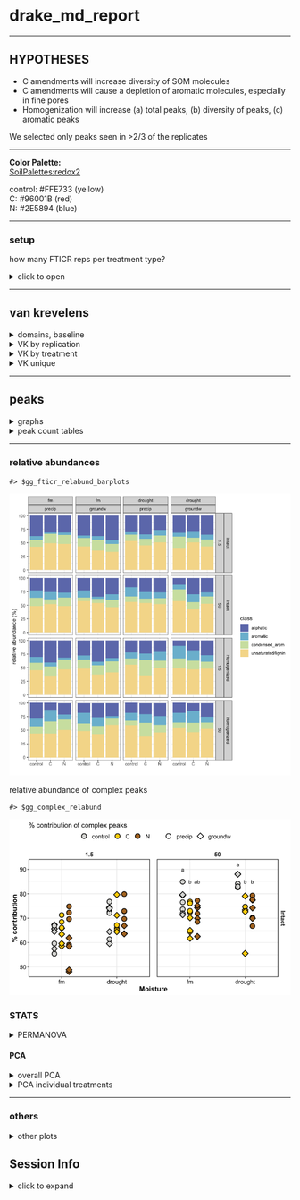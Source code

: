 drake\_md\_report
================

-----

## HYPOTHESES

  - C amendments will increase diversity of SOM molecules
  - C amendments will cause a depletion of aromatic molecules,
    especially in fine pores
  - Homogenization will increase (a) total peaks, (b) diversity of
    peaks, (c) aromatic peaks

We selected only peaks seen in \>2/3 of the replicates

-----

**Color Palette:**  
[SoilPalettes:redox2](https://github.com/kaizadp/soilpalettes)

control: \#FFE733 (yellow)  
C: \#96001B (red)  
N: \#2E5894 (blue)

-----

### setup

how many FTICR reps per treatment type?

<details>

<summary>click to open</summary>

| SampleAssignment                        | reps |
| :-------------------------------------- | ---: |
| 50-drought-groundw-control-Intact       |    2 |
| 50-drought-precip-C-Intact              |    2 |
| 1.5-drought-groundw-C-Homogenized       |    3 |
| 1.5-drought-groundw-C-Intact            |    3 |
| 1.5-drought-groundw-control-Homogenized |    3 |
| 1.5-drought-groundw-N-Intact            |    3 |
| 1.5-drought-precip-C-Homogenized        |    3 |
| 1.5-drought-precip-N-Homogenized        |    3 |
| 1.5-fm-precip-C-Intact                  |    3 |
| 1.5-fm-precip-N-Homogenized             |    3 |
| 50-drought-groundw-control-Homogenized  |    3 |
| 50-drought-groundw-N-Intact             |    3 |
| 50-drought-precip-control-Homogenized   |    3 |
| 50-fm-groundw-control-Intact            |    3 |
| 50-fm-groundw-N-Homogenized             |    3 |
| 50-fm-precip-control-Homogenized        |    3 |
| 50-fm-precip-N-Homogenized              |    3 |
| 1.5-drought-groundw-control-Intact      |    4 |
| 1.5-drought-groundw-N-Homogenized       |    4 |
| 1.5-drought-precip-C-Intact             |    4 |
| 1.5-drought-precip-control-Homogenized  |    4 |
| 1.5-drought-precip-control-Intact       |    4 |
| 1.5-drought-precip-N-Intact             |    4 |
| 1.5-fm-groundw-C-Homogenized            |    4 |
| 1.5-fm-groundw-C-Intact                 |    4 |
| 1.5-fm-groundw-control-Homogenized      |    4 |
| 1.5-fm-groundw-control-Intact           |    4 |
| 1.5-fm-groundw-N-Homogenized            |    4 |
| 1.5-fm-groundw-N-Intact                 |    4 |
| 1.5-fm-precip-C-Homogenized             |    4 |
| 1.5-fm-precip-control-Homogenized       |    4 |
| 1.5-fm-precip-control-Intact            |    4 |
| 1.5-fm-precip-N-Intact                  |    4 |
| 50-drought-groundw-C-Homogenized        |    4 |
| 50-drought-groundw-C-Intact             |    4 |
| 50-drought-groundw-N-Homogenized        |    4 |
| 50-drought-precip-C-Homogenized         |    4 |
| 50-drought-precip-control-Intact        |    4 |
| 50-drought-precip-N-Homogenized         |    4 |
| 50-drought-precip-N-Intact              |    4 |
| 50-fm-groundw-C-Homogenized             |    4 |
| 50-fm-groundw-C-Intact                  |    4 |
| 50-fm-groundw-control-Homogenized       |    4 |
| 50-fm-groundw-N-Intact                  |    4 |
| 50-fm-precip-C-Homogenized              |    4 |
| 50-fm-precip-C-Intact                   |    4 |
| 50-fm-precip-control-Intact             |    4 |
| 50-fm-precip-N-Intact                   |    4 |

**so we select formulae seen in at least 2 reps per treatment type**

</details>

-----

## van krevelens

<details>

<summary>domains, baseline</summary>

#### fticr domains

![](markdown/fticr2/domains-1.png)<!-- -->

![](markdown/fticr2/vk_baseline-1.png)<!-- -->

</details>

<details>

<summary>VK by replication</summary>

#### VK by replication

    #> $gg_fticr_reps_1_5_intact

![](markdown/fticr2/vk_reps-1.png)<!-- -->

    #> 
    #> $gg_fticr_reps_50_intact

![](markdown/fticr2/vk_reps-2.png)<!-- -->

    #> 
    #> $gg_fticr_reps_1_5_homo

![](markdown/fticr2/vk_reps-3.png)<!-- -->

    #> 
    #> $gg_fticr_reps_50_homo

![](markdown/fticr2/vk_reps-4.png)<!-- -->

</details>

<details>

<summary>VK by treatment</summary>

#### VK diagrams by treatment

    #> $gg_fticr_pores_1_5kPa

![](markdown/fticr2/vk_pores-1.png)<!-- -->

    #> 
    #> $gg_fticr_pores_50kPa

![](markdown/fticr2/vk_pores-2.png)<!-- -->

</details>

<details>

<summary>VK unique</summary>

#### VK unique

unique to each amendment, in each incubation type

Yellow peaks are peaks seen in control soils (all peaks)  
Blue and red are unique peaks in their respective treatments

    #> $gg_fticr_unique_int

![](markdown/fticr2/vk_unique-1.png)<!-- -->

    #> 
    #> $gg_fticr_unique_homo

![](markdown/fticr2/vk_unique-2.png)<!-- -->

</details>

-----

## peaks

<details>

<summary>graphs</summary>

![](markdown/fticr2/fticr_peaks_bar-1.png)<!-- -->

total peaks

![](markdown/fticr2/fticr_totalpeaks_scatter-1.png)<!-- -->

complex:simple compounds

    #> $gg_aliph_aromatic

![](markdown/fticr2/fticr_peaks_aliph_arom-1.png)<!-- -->

    #> 
    #> $gg_aliph_aromatic_intact_suction

![](markdown/fticr2/fticr_peaks_aliph_arom-2.png)<!-- -->

</details>

<details>

<summary>peak count tables</summary>

tables – total peaks

tables – complex peaks

</details>

-----

### relative abundances

    #> $gg_fticr_relabund_barplots

![](markdown/fticr2/fticr_relabund-1.png)<!-- -->

relative abundance of complex peaks

    #> $gg_complex_relabund

![](markdown/fticr2/fticr_relabund_complex-1.png)<!-- -->

### STATS

<details>

<summary>PERMANOVA</summary>

#### PERMANOVA

**overall**

    #> 
    #> Call:
    #> adonis(formula = relabund_wide %>% select(aliphatic:condensed_arom) ~      (Amendments + Moisture + Wetting + Suction + Homogenization)^3,      data = relabund_wide) 
    #> 
    #> Permutation: free
    #> Number of permutations: 999
    #> 
    #> Terms added sequentially (first to last)
    #> 
    #>                                     Df SumsOfSqs MeanSqs F.Model      R2
    #> Amendments                           2    0.2220 0.11098   6.950 0.03931
    #> Moisture                             1    0.4683 0.46831  29.328 0.08295
    #> Wetting                              1    0.0147 0.01472   0.922 0.00261
    #> Suction                              1    0.7053 0.70529  44.169 0.12492
    #> Homogenization                       1    0.5185 0.51854  32.474 0.09184
    #> Amendments:Moisture                  2    0.0420 0.02102   1.317 0.00745
    #> Amendments:Wetting                   2    0.1425 0.07125   4.462 0.02524
    #> Amendments:Suction                   2    0.0881 0.04407   2.760 0.01561
    #> Amendments:Homogenization            2    0.2338 0.11692   7.322 0.04142
    #> Moisture:Wetting                     1    0.0607 0.06066   3.799 0.01074
    #> Moisture:Suction                     1    0.0731 0.07307   4.576 0.01294
    #> Moisture:Homogenization              1    0.0137 0.01375   0.861 0.00243
    #> Wetting:Suction                      1    0.0742 0.07424   4.649 0.01315
    #> Wetting:Homogenization               1    0.0507 0.05069   3.175 0.00898
    #> Suction:Homogenization               1    0.0175 0.01752   1.097 0.00310
    #> Amendments:Moisture:Wetting          2    0.1693 0.08463   5.300 0.02998
    #> Amendments:Moisture:Suction          2    0.0418 0.02092   1.310 0.00741
    #> Amendments:Moisture:Homogenization   2    0.0827 0.04135   2.590 0.01465
    #> Amendments:Wetting:Suction           2    0.0543 0.02715   1.700 0.00962
    #> Amendments:Wetting:Homogenization    2    0.0489 0.02446   1.532 0.00866
    #> Amendments:Suction:Homogenization    2    0.1976 0.09878   6.186 0.03499
    #> Moisture:Wetting:Suction             1    0.0309 0.03093   1.937 0.00548
    #> Moisture:Wetting:Homogenization      1    0.0285 0.02853   1.787 0.00505
    #> Moisture:Suction:Homogenization      1    0.0887 0.08875   5.558 0.01572
    #> Wetting:Suction:Homogenization       1    0.0062 0.00620   0.388 0.00110
    #> Residuals                          136    2.1716 0.01597         0.38464
    #> Total                              172    5.6459                 1.00000
    #>                                    Pr(>F)    
    #> Amendments                          0.001 ***
    #> Moisture                            0.001 ***
    #> Wetting                             0.390    
    #> Suction                             0.001 ***
    #> Homogenization                      0.001 ***
    #> Amendments:Moisture                 0.248    
    #> Amendments:Wetting                  0.004 ** 
    #> Amendments:Suction                  0.027 *  
    #> Amendments:Homogenization           0.001 ***
    #> Moisture:Wetting                    0.045 *  
    #> Moisture:Suction                    0.012 *  
    #> Moisture:Homogenization             0.456    
    #> Wetting:Suction                     0.018 *  
    #> Wetting:Homogenization              0.055 .  
    #> Suction:Homogenization              0.331    
    #> Amendments:Moisture:Wetting         0.001 ***
    #> Amendments:Moisture:Suction         0.272    
    #> Amendments:Moisture:Homogenization  0.049 *  
    #> Amendments:Wetting:Suction          0.150    
    #> Amendments:Wetting:Homogenization   0.206    
    #> Amendments:Suction:Homogenization   0.001 ***
    #> Moisture:Wetting:Suction            0.155    
    #> Moisture:Wetting:Homogenization     0.156    
    #> Moisture:Suction:Homogenization     0.012 *  
    #> Wetting:Suction:Homogenization      0.690    
    #> Residuals                                    
    #> Total                                        
    #> ---
    #> Signif. codes:  0 '***' 0.001 '**' 0.01 '*' 0.05 '.' 0.1 ' ' 1

**PERMANOVA for treatments**

1.5 kPa intact cores

    #> 
    #> Call:
    #> adonis(formula = intact_1_5 %>% select(aliphatic:condensed_arom) ~      Amendments * Moisture * Wetting, data = intact_1_5) 
    #> 
    #> Permutation: free
    #> Number of permutations: 999
    #> 
    #> Terms added sequentially (first to last)
    #> 
    #>                             Df SumsOfSqs  MeanSqs F.Model      R2 Pr(>F)
    #> Amendments                   2   0.01633 0.008163  0.7973 0.02346  0.560
    #> Moisture                     1   0.11265 0.112649 11.0034 0.16190  0.001
    #> Wetting                      1   0.03770 0.037702  3.6827 0.05419  0.022
    #> Amendments:Moisture          2   0.05381 0.026905  2.6280 0.07734  0.033
    #> Amendments:Wetting           2   0.08306 0.041528  4.0564 0.11937  0.005
    #> Moisture:Wetting             1   0.00923 0.009233  0.9019 0.01327  0.451
    #> Amendments:Moisture:Wetting  2   0.04516 0.022581  2.2057 0.06491  0.065
    #> Residuals                   33   0.33784 0.010238         0.48556       
    #> Total                       44   0.69578                  1.00000       
    #>                                
    #> Amendments                     
    #> Moisture                    ***
    #> Wetting                     *  
    #> Amendments:Moisture         *  
    #> Amendments:Wetting          ** 
    #> Moisture:Wetting               
    #> Amendments:Moisture:Wetting .  
    #> Residuals                      
    #> Total                          
    #> ---
    #> Signif. codes:  0 '***' 0.001 '**' 0.01 '*' 0.05 '.' 0.1 ' ' 1

50 kPa intact cores

    #> 
    #> Call:
    #> adonis(formula = intact_50 %>% select(aliphatic:condensed_arom) ~      Amendments * Moisture * Wetting, data = intact_50) 
    #> 
    #> Permutation: free
    #> Number of permutations: 999
    #> 
    #> Terms added sequentially (first to last)
    #> 
    #>                             Df SumsOfSqs  MeanSqs F.Model      R2 Pr(>F)
    #> Amendments                   2   0.23643 0.118217  8.7869 0.23254  0.001
    #> Moisture                     1   0.06596 0.065958  4.9025 0.06487  0.016
    #> Wetting                      1   0.03854 0.038541  2.8647 0.03791  0.079
    #> Amendments:Moisture          2   0.05219 0.026094  1.9395 0.05133  0.115
    #> Amendments:Wetting           2   0.03489 0.017445  1.2967 0.03432  0.282
    #> Moisture:Wetting             1   0.09347 0.093470  6.9475 0.09193  0.002
    #> Amendments:Moisture:Wetting  2   0.09167 0.045835  3.4068 0.09016  0.014
    #> Residuals                   30   0.40362 0.013454         0.39696       
    #> Total                       41   1.01677                  1.00000       
    #>                                
    #> Amendments                  ***
    #> Moisture                    *  
    #> Wetting                     .  
    #> Amendments:Moisture            
    #> Amendments:Wetting             
    #> Moisture:Wetting            ** 
    #> Amendments:Moisture:Wetting *  
    #> Residuals                      
    #> Total                          
    #> ---
    #> Signif. codes:  0 '***' 0.001 '**' 0.01 '*' 0.05 '.' 0.1 ' ' 1

1.5 kPa homogenized cores

    #> 
    #> Call:
    #> adonis(formula = homo_1_5 %>% select(aliphatic:condensed_arom) ~      Amendments * Moisture * Wetting, data = homo_1_5) 
    #> 
    #> Permutation: free
    #> Number of permutations: 999
    #> 
    #> Terms added sequentially (first to last)
    #> 
    #>                             Df SumsOfSqs MeanSqs F.Model      R2 Pr(>F)    
    #> Amendments                   2   0.11234 0.05617   5.460 0.09488  0.002 ** 
    #> Moisture                     1   0.42212 0.42212  41.033 0.35652  0.001 ***
    #> Wetting                      1   0.02591 0.02591   2.519 0.02188  0.067 .  
    #> Amendments:Moisture          2   0.06126 0.03063   2.978 0.05174  0.032 *  
    #> Amendments:Wetting           2   0.08002 0.04001   3.889 0.06758  0.010 ** 
    #> Moisture:Wetting             1   0.04055 0.04055   3.941 0.03425  0.021 *  
    #> Amendments:Moisture:Wetting  2   0.12289 0.06144   5.973 0.10379  0.001 ***
    #> Residuals                   31   0.31891 0.01029         0.26935           
    #> Total                       42   1.18399                 1.00000           
    #> ---
    #> Signif. codes:  0 '***' 0.001 '**' 0.01 '*' 0.05 '.' 0.1 ' ' 1

50 kPa homogenized cores

    #> 
    #> Call:
    #> adonis(formula = homo_50 %>% select(aliphatic:condensed_arom) ~      Amendments * Moisture * Wetting, data = homo_50) 
    #> 
    #> Permutation: free
    #> Number of permutations: 999
    #> 
    #> Terms added sequentially (first to last)
    #> 
    #>                             Df SumsOfSqs  MeanSqs F.Model      R2 Pr(>F)
    #> Amendments                   2   0.38098 0.190492  7.6607 0.25284  0.001
    #> Moisture                     1   0.02208 0.022075  0.8878 0.01465  0.428
    #> Wetting                      1   0.04095 0.040949  1.6468 0.02718  0.203
    #> Amendments:Moisture          2   0.08431 0.042153  1.6952 0.05595  0.152
    #> Amendments:Wetting           2   0.08385 0.041923  1.6860 0.05564  0.191
    #> Moisture:Wetting             1   0.03016 0.030163  1.2130 0.02002  0.274
    #> Amendments:Moisture:Wetting  2   0.09367 0.046833  1.8834 0.06216  0.126
    #> Residuals                   31   0.77084 0.024866         0.51157       
    #> Total                       42   1.50683                  1.00000       
    #>                                
    #> Amendments                  ***
    #> Moisture                       
    #> Wetting                        
    #> Amendments:Moisture            
    #> Amendments:Wetting             
    #> Moisture:Wetting               
    #> Amendments:Moisture:Wetting    
    #> Residuals                      
    #> Total                          
    #> ---
    #> Signif. codes:  0 '***' 0.001 '**' 0.01 '*' 0.05 '.' 0.1 ' ' 1

</details>

#### PCA

<details>

<summary>overall PCA</summary>

    #> $gg_fticr_pca_intact

![](markdown/fticr2/fticr_pca_overall-1.png)<!-- -->

    #> $gg_fticr_pca_homo

![](markdown/fticr2/fticr_pca_overall-2.png)<!-- -->

</details>

<details>

<summary>PCA individual treatments</summary>

**individual cores**

![](markdown/fticr2/fticr_pca_indiv-1.png)<!-- -->![](markdown/fticr2/fticr_pca_indiv-2.png)<!-- -->

</details>

-----

### others

<details>

<summary>other plots</summary>

#### NOSC

![](markdown/fticr2/NOSC-1.png)<!-- -->

#### elements

    #> [1] NA

</details>

## Session Info

<details>

<summary>click to expand</summary>

Date run: 2020-09-09

    #> R version 4.0.2 (2020-06-22)
    #> Platform: x86_64-apple-darwin17.0 (64-bit)
    #> Running under: macOS Catalina 10.15.6
    #> 
    #> Matrix products: default
    #> BLAS:   /System/Library/Frameworks/Accelerate.framework/Versions/A/Frameworks/vecLib.framework/Versions/A/libBLAS.dylib
    #> LAPACK: /Library/Frameworks/R.framework/Versions/4.0/Resources/lib/libRlapack.dylib
    #> 
    #> locale:
    #> [1] en_US.UTF-8/en_US.UTF-8/en_US.UTF-8/C/en_US.UTF-8/en_US.UTF-8
    #> 
    #> attached base packages:
    #> [1] stats     graphics  grDevices utils     datasets  methods   base     
    #> 
    #> other attached packages:
    #>  [1] patchwork_1.0.1  lme4_1.1-23      Matrix_1.2-18    car_3.0-9       
    #>  [5] carData_3.0-4    visNetwork_2.0.9 vegan_2.5-6      lattice_0.20-41 
    #>  [9] permute_0.9-5    rmarkdown_2.3    drake_7.12.4     ggbiplot_0.55   
    #> [13] PNWColors_0.1.0  forcats_0.5.0    stringr_1.4.0    dplyr_1.0.1     
    #> [17] purrr_0.3.4      readr_1.3.1      tidyr_1.1.1      tibble_3.0.3    
    #> [21] ggplot2_3.3.2    tidyverse_1.3.0  here_0.1        
    #> 
    #> loaded via a namespace (and not attached):
    #>  [1] minqa_1.2.4        colorspace_1.4-1   ellipsis_0.3.1    
    #>  [4] rio_0.5.16         rprojroot_1.3-2    fs_1.5.0          
    #>  [7] rstudioapi_0.11    farver_2.0.3       soilpalettes_0.1.0
    #> [10] fansi_0.4.1        lubridate_1.7.9    xml2_1.3.2        
    #> [13] splines_4.0.2      knitr_1.29         jsonlite_1.7.0    
    #> [16] nloptr_1.2.2.2     packrat_0.5.0      broom_0.7.0       
    #> [19] cluster_2.1.0      dbplyr_1.4.4       shiny_1.5.0       
    #> [22] compiler_4.0.2     httr_1.4.2         backports_1.1.8   
    #> [25] assertthat_0.2.1   fastmap_1.0.1      cli_2.0.2         
    #> [28] later_1.1.0.1      htmltools_0.5.0    prettyunits_1.1.1 
    #> [31] tools_4.0.2        igraph_1.2.5       gtable_0.3.0      
    #> [34] agricolae_1.3-3    glue_1.4.1         Rcpp_1.0.5        
    #> [37] cellranger_1.1.0   vctrs_0.3.2        nlme_3.1-148      
    #> [40] xfun_0.16          openxlsx_4.1.5     rvest_0.3.6       
    #> [43] mime_0.9           miniUI_0.1.1.1     lifecycle_0.2.0   
    #> [46] statmod_1.4.34     MASS_7.3-51.6      scales_1.1.1      
    #> [49] hms_0.5.3          promises_1.1.1     parallel_4.0.2    
    #> [52] yaml_2.2.1         curl_4.3           labelled_2.5.0    
    #> [55] stringi_1.4.6      AlgDesign_1.2.0    highr_0.8         
    #> [58] klaR_0.6-15        filelock_1.0.2     boot_1.3-25       
    #> [61] zip_2.1.0          storr_1.2.1        rlang_0.4.7       
    #> [64] pkgconfig_2.0.3    evaluate_0.14      labeling_0.3      
    #> [67] htmlwidgets_1.5.1  tidyselect_1.1.0   plyr_1.8.6        
    #> [70] magrittr_1.5       R6_2.4.1           generics_0.0.2    
    #> [73] base64url_1.4      combinat_0.0-8     txtq_0.2.3        
    #> [76] DBI_1.1.0          pillar_1.4.6       haven_2.3.1       
    #> [79] foreign_0.8-80     withr_2.2.0        mgcv_1.8-31       
    #> [82] abind_1.4-5        modelr_0.1.8       crayon_1.3.4      
    #> [85] questionr_0.7.1    progress_1.2.2     grid_4.0.2        
    #> [88] readxl_1.3.1       data.table_1.13.0  blob_1.2.1        
    #> [91] reprex_0.3.0       digest_0.6.25      xtable_1.8-4      
    #> [94] httpuv_1.5.4       munsell_0.5.0

</details>
